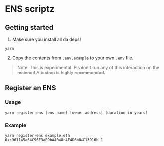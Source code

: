 # ENS scriptz

## Getting started

1. Make sure you install all da deps!

```
yarn
```

2. Copy the contents from `.env.example` to your own `.env` file.

> Note: This is experimental. Pls don't run any of this interaction on the mainnet! A testnet is highly recommended.

## Register an ENS

### Usage

```
yarn register-ens [ens name] [owner address] [duration in years]
```

### Example

```
yarn register-ens example.eth 0xc961145a54C96E3aE9bAA048c4F4D6b04C13916b 1
```